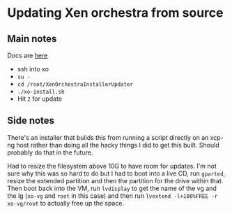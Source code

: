 # Updating Xen orchestra from source


## Main notes

Docs are [here](https://github.com/ronivay/XenOrchestraInstallerUpdater#installation)

- ssh into xo
- `su -`
- `cd /root/XenOrchestraInstallerUpdater`
- `./xo-install.sh`
- Hit `2` for update

## Side notes

There's an installer that builds this from running a script directly on an xcp-ng host
rather than doing all the hacky things I did to get this built. Should probably do that
in the future.

Had to resize the filesystem above 10G to have room for updates. I'm not sure why this
was so hard to do but I had to boot into a live CD, run `gparted`, resize the extended
partition and then the partition for the drive within that. Then boot back into the VM,
run `lvdisplay` to get the name of the vg and the lg (`xo-vg` and `root` in this case)
and then run `lvextend -l+100%FREE -r xo-vg/root` to actually free up the space.
